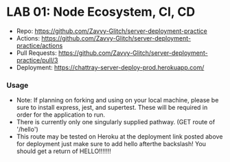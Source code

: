 
# LAB 01: Node Ecosystem, CI, CD

- Repo: https://github.com/Zavvy-Glitch/server-deployment-practice
- Actions: https://github.com/Zavvy-Glitch/server-deployment-practice/actions
- Pull Requests: https://github.com/Zavvy-Glitch/server-deployment-practice/pull/3
- Deployment: https://chattray-server-deploy-prod.herokuapp.com/

### Usage
 - Note: If planning on forking and using on your local machine, please be sure to install express, jest, and supertest. These will be required in order for the application to run.
 - There is currently only one singularly supplied pathway. (GET route of '/hello')
 - This route may be tested on Heroku at the deployment link posted above for deployment just make sure to add hello afterthe backslash! You should get a return of HELLO!!!!!!!
